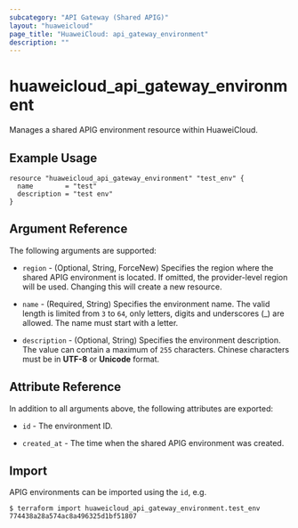 ```yaml
---
subcategory: "API Gateway (Shared APIG)"
layout: "huaweicloud"
page_title: "HuaweiCloud: api_gateway_environment"
description: ""
---
```


# huaweicloud_api_gateway_environment

Manages a shared APIG environment resource within HuaweiCloud.

## Example Usage

```hcl
resource "huaweicloud_api_gateway_environment" "test_env" {
  name        = "test"
  description = "test env"
}
```

## Argument Reference

The following arguments are supported:

* `region` - (Optional, String, ForceNew) Specifies the region where the shared APIG environment is located.
  If omitted, the provider-level region will be used. Changing this will create a new resource.

* `name` - (Required, String) Specifies the environment name.
  The valid length is limited from `3` to `64`, only letters, digits and underscores (_) are allowed.
  The name must start with a letter.

* `description` - (Optional, String) Specifies the environment description.
  The value can contain a maximum of `255` characters.
  Chinese characters must be in **UTF-8** or **Unicode** format.

## Attribute Reference

In addition to all arguments above, the following attributes are exported:

* `id` - The environment ID.

* `created_at` - The time when the shared APIG environment was created.

## Import

APIG environments can be imported using the `id`, e.g.

```
$ terraform import huaweicloud_api_gateway_environment.test_env 774438a28a574ac8a496325d1bf51807
```
